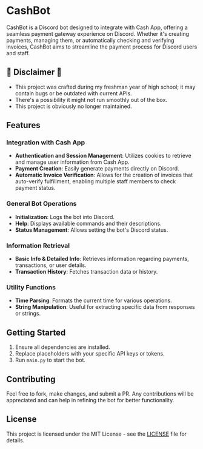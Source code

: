 # CashBot

CashBot is a Discord bot designed to integrate with Cash App, offering a seamless payment gateway experience on Discord. Whether it's creating payments, managing them, or automatically checking and verifying invoices, CashBot aims to streamline the payment process for Discord users and staff.

## 🚨 Disclaimer 🚨

- This project was crafted during my freshman year of high school; it may contain bugs or be outdated with current APIs.
- There's a possibility it might not run smoothly out of the box.
- This project is obviously no longer maintained.

## Features

### Integration with Cash App

- **Authentication and Session Management**: Utilizes cookies to retrieve and manage user information from Cash App.
- **Payment Creation**: Easily generate payments directly on Discord.
- **Automatic Invoice Verification**: Allows for the creation of invoices that auto-verify fulfillment, enabling multiple staff members to check payment status.

### General Bot Operations

- **Initialization**: Logs the bot into Discord.
- **Help**: Displays available commands and their descriptions.
- **Status Management**: Allows setting the bot's Discord status.

### Information Retrieval

- **Basic Info & Detailed Info**: Retrieves information regarding payments, transactions, or user details.
- **Transaction History**: Fetches transaction data or history.

### Utility Functions

- **Time Parsing**: Formats the current time for various operations.
- **String Manipulation**: Useful for extracting specific data from responses or strings.

## Getting Started

1. Ensure all dependencies are installed.
2. Replace placeholders with your specific API keys or tokens.
3. Run `main.py` to start the bot.

## Contributing

Feel free to fork, make changes, and submit a PR. Any contributions will be appreciated and can help in refining the bot for better functionality.

## License

This project is licensed under the MIT License - see the [LICENSE](LICENSE) file for details.
